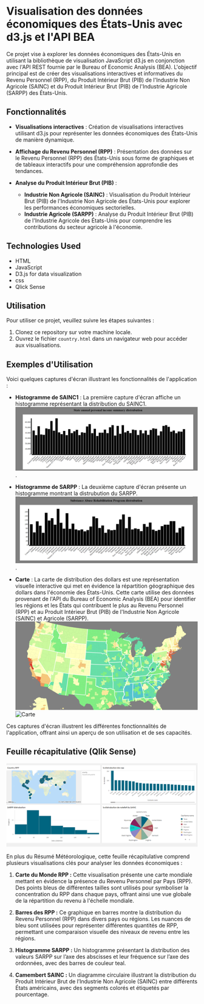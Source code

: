 # Visualisation des données économiques des États-Unis avec d3.js et l'API BEA

Ce projet vise à explorer les données économiques des États-Unis en utilisant la bibliothèque de visualisation JavaScript d3.js en conjonction avec l'API REST fournie par le Bureau of Economic Analysis (BEA). L'objectif principal est de créer des visualisations interactives et informatives du Revenu Personnel (RPP), du Produit Intérieur Brut (PIB) de l'Industrie Non Agricole (SAINC) et du Produit Intérieur Brut (PIB) de l'Industrie Agricole (SARPP) des États-Unis.
## Fonctionnalités

- **Visualisations interactives** : Création de visualisations interactives utilisant d3.js pour représenter les données économiques des États-Unis de manière dynamique.

- **Affichage du Revenu Personnel (RPP)** : Présentation des données sur le Revenu Personnel (RPP) des États-Unis sous forme de graphiques et de tableaux interactifs pour une compréhension approfondie des tendances.

- **Analyse du Produit Intérieur Brut (PIB)** :
    - **Industrie Non Agricole (SAINC)** : Visualisation du Produit Intérieur Brut (PIB) de l'Industrie Non Agricole des États-Unis pour explorer les performances économiques sectorielles.
    - **Industrie Agricole (SARPP)** : Analyse du Produit Intérieur Brut (PIB) de l'Industrie Agricole des États-Unis pour comprendre les contributions du secteur agricole à l'économie.

## Technologies Used

- HTML
- JavaScript
- D3.js for data visualization
- css
- Qlick Sense

## Utilisation

Pour utiliser ce projet, veuillez suivre les étapes suivantes :

1. Clonez ce repository sur votre machine locale.
2. Ouvrez le fichier `country.html` dans un navigateur web pour accéder aux visualisations.

## Exemples d'Utilisation

Voici quelques captures d'écran illustrant les fonctionnalités de l'application :

- **Histogramme de SAINC1** : La première capture d'écran affiche un histogramme représentant la distribution du SAINC1.
  ![Histogramme de SAINC1](images/1.png). 

- **Histogramme de SARPP** : La deuxième capture d'écran présente un histogramme montrant la distrubution du SARPP.
  ![Histogramme de SARPP](images/2.png).

- **Carte** : La carte de distribution des dollars est une représentation visuelle interactive qui met en évidence la répartition géographique des dollars dans l'économie des États-Unis. Cette carte utilise des données provenant de l'API du Bureau of Economic Analysis (BEA) pour identifier les régions et les États qui contribuent le plus au Revenu Personnel (RPP) et au Produit Intérieur Brut (PIB) de l'Industrie Non Agricole (SAINC) et Agricole (SARPP).
![Carte](images/3.png)
![Carte](images/Capture%20d'écran%202024-04-26%20140508.png)




Ces captures d'écran illustrent les différentes fonctionnalités de l'application, offrant ainsi un aperçu de son utilisation et de ses capacités.

## Feuille récapitulative (Qlik Sense)

![Résumé Météorologique](images/4.png)

En plus du Résumé Météorologique, cette feuille récapitulative comprend plusieurs visualisations clés pour analyser les données économiques :

1. **Carte du Monde RPP :** Cette visualisation présente une carte mondiale mettant en évidence la présence du Revenu Personnel par Pays (RPP). Des points bleus de différentes tailles sont utilisés pour symboliser la concentration du RPP dans chaque pays, offrant ainsi une vue globale de la répartition du revenu à l'échelle mondiale.

2. **Barres des RPP :** Ce graphique en barres montre la distribution du Revenu Personnel (RPP) dans divers pays ou régions. Les nuances de bleu sont utilisées pour représenter différentes quantités de RPP, permettant une comparaison visuelle des niveaux de revenu entre les régions.

3. **Histogramme SARPP :** Un histogramme présentant la distribution des valeurs SARPP sur l’axe des abscisses et leur fréquence sur l’axe des ordonnées, avec des barres de couleur teal.

4. **Camembert SAINC :** Un diagramme circulaire illustrant la distribution du Produit Intérieur Brut de l’Industrie Non Agricole (SAINC) entre différents États américains, avec des segments colorés et étiquetés par pourcentage.
